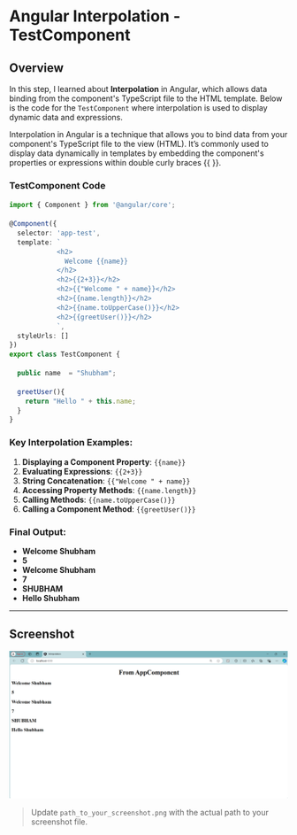 
# Angular Interpolation - TestComponent

## Overview

In this step, I learned about **Interpolation** in Angular, which allows data binding from the component's TypeScript file to the HTML template. Below is the code for the `TestComponent` where interpolation is used to display dynamic data and expressions.

Interpolation in Angular is a technique that allows you to bind data from your component's TypeScript file to the view (HTML). It’s commonly used to display data dynamically in templates by embedding the component's properties or expressions within double curly braces {{ }}.

### TestComponent Code

```typescript
import { Component } from '@angular/core';

@Component({
  selector: 'app-test',
  template: `
            <h2>
              Welcome {{name}}
            </h2>
            <h2>{{2+3}}</h2>
            <h2>{{"Welcome " + name}}</h2>
            <h2>{{name.length}}</h2>
            <h2>{{name.toUpperCase()}}</h2>
            <h2>{{greetUser()}}</h2>
            `,
  styleUrls: []
})
export class TestComponent {

  public name  = "Shubham";

  greetUser(){
    return "Hello " + this.name;
  }
}
```

### Key Interpolation Examples:

1. **Displaying a Component Property**: `{{name}}`
2. **Evaluating Expressions**: `{{2+3}}`
3. **String Concatenation**: `{{"Welcome " + name}}`
4. **Accessing Property Methods**: `{{name.length}}`
5. **Calling Methods**: `{{name.toUpperCase()}}`
6. **Calling a Component Method**: `{{greetUser()}}`

### Final Output:

- **Welcome Shubham**
- **5**
- **Welcome Shubham**
- **7**
- **SHUBHAM**
- **Hello Shubham**

---

## Screenshot

![Screenshot of Interpolation Example](./interpolation.png)

> Update `path_to_your_screenshot.png` with the actual path to your screenshot file.
